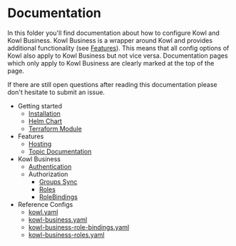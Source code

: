 # Documentation

In this folder you'll find documentation about how to configure Kowl and Kowl Business. Kowl Business is a wrapper around Kowl and provides additional functionality (see [Features](https://github.com/cloudhut/kowl#features)). This means that all config options of Kowl also apply to Kowl Business but not vice versa. Documentation pages which only apply to Kowl Business are clearly marked at the top of the page.

If there are still open questions after reading this documentation please don't hesitate to submit an issue.

- Getting started
    - [Installation](./installation.md)
    - [Helm Chart](https://github.com/cloudhut/charts)
    - [Terraform Module](https://github.com/cloudhut/terraform-modules)
- Features
    - [Hosting](./features/hosting.md)
    - [Topic Documentation](./features/topic-documentation.md)
- Kowl Business
    - [Authentication](./authentication/authentication.md)
    - Authorization
      - [Groups Sync](./authorization/groups-sync.md)
      - [Roles](./authorization/roles.md)
      - [RoleBindings](./authorization/role-bindings.md)
- Reference Configs
    - [kowl.yaml](./config/kowl.yaml)
    - [kowl-business.yaml](./config/kowl-business.yaml)
    - [kowl-business-role-bindings.yaml](./config/kowl-business-role-bindings.yaml)
    - [kowl-business-roles.yaml](./config/kowl-business-roles.yaml)

